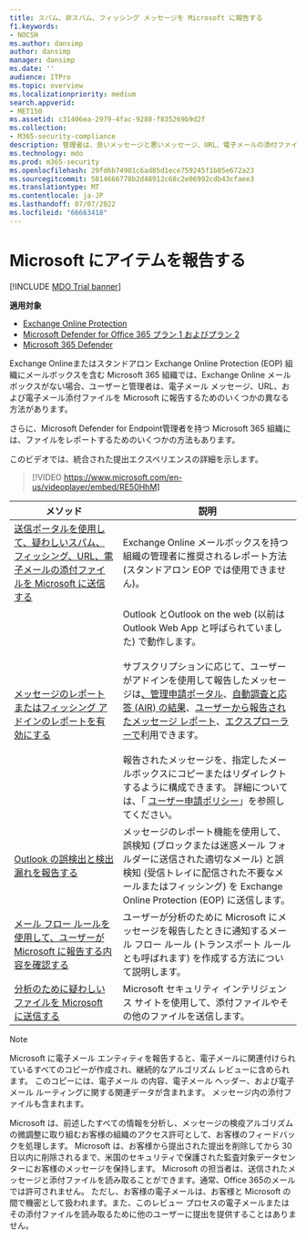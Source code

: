 ```yaml
---
title: スパム、非スパム、フィッシング メッセージを Microsoft に報告する
f1.keywords:
- NOCSH
ms.author: dansimp
author: dansimp
manager: dansimp
ms.date: ''
audience: ITPro
ms.topic: overview
ms.localizationpriority: medium
search.appverid:
- MET150
ms.assetid: c31406ea-2979-4fac-9288-f835269b9d2f
ms.collection:
- M365-security-compliance
description: 管理者は、良いメッセージと悪いメッセージ、URL、電子メールの添付ファイル、管理者を分析のために Microsoft に報告するさまざまな方法について学習できます。
ms.technology: mdo
ms.prod: m365-security
ms.openlocfilehash: 29fd6b74901c6ad85d1ece759245f1b85e672a23
ms.sourcegitcommit: 5014666778b2d48912c68c2e06992cdb43cfaee3
ms.translationtype: MT
ms.contentlocale: ja-JP
ms.lasthandoff: 07/07/2022
ms.locfileid: "66663418"
---
```

# <a name="report-items-to-microsoft"></a>Microsoft にアイテムを報告する

[!INCLUDE [MDO Trial banner](../includes/mdo-trial-banner.md)]

**適用対象**
- [Exchange Online Protection](exchange-online-protection-overview.md)
- [Microsoft Defender for Office 365 プラン 1 およびプラン 2](defender-for-office-365.md)
- [Microsoft 365 Defender](../defender/microsoft-365-defender.md)

Exchange Onlineまたはスタンドアロン Exchange Online Protection (EOP) 組織にメールボックスを含む Microsoft 365 組織では、Exchange Online メールボックスがない場合、ユーザーと管理者は、電子メール メッセージ、URL、および電子メール添付ファイルを Microsoft に報告するためのいくつかの異なる方法があります。 
 
さらに、Microsoft Defender for Endpoint管理者を持つ Microsoft 365 組織には、ファイルをレポートするためのいくつかの方法もあります。

このビデオでは、統合された提出エクスペリエンスの詳細を示します。
> [!VIDEO https://www.microsoft.com/en-us/videoplayer/embed/RE50HhM]

|メソッド|説明|
|---|---|
|[送信ポータルを使用して、疑わしいスパム、フィッシング、URL、電子メールの添付ファイルを Microsoft に送信する](admin-submission.md)|Exchange Online メールボックスを持つ組織の管理者に推奨されるレポート方法 (スタンドアロン EOP では使用できません)。|
|[メッセージのレポートまたはフィッシング アドインのレポートを有効にする](enable-the-report-message-add-in.md)|Outlook とOutlook on the web (以前は Outlook Web App と呼ばられていました) で動作します。 <br/><br/> サブスクリプションに応じて、ユーザーがアドインを使用して報告したメッセージは[、管理申請ポータル](admin-submission.md)、[自動調査と応答 (AIR) の結果](air-view-investigation-results.md)、[ユーザーから報告されたメッセージ レポート](view-email-security-reports.md#user-reported-messages-report)、[エクスプローラーで](threat-explorer-views.md#email--submissions)利用できます。 <br/><br/> 報告されたメッセージを、指定したメールボックスにコピーまたはリダイレクトするように構成できます。 詳細については、「 [ユーザー申請ポリシー](user-submission.md)」を参照してください。
|[Outlook の誤検出と検出漏れを報告する](report-false-positives-and-false-negatives.md)|メッセージのレポート機能を使用して、誤検知 (ブロックまたは迷惑メール フォルダーに送信された適切なメール) と誤検知 (受信トレイに配信された不要なメールまたはフィッシング) を Exchange Online Protection (EOP) に送信します。|
|[メール フロー ルールを使用して、ユーザーが Microsoft に報告する内容を確認する](/exchange/security-and-compliance/mail-flow-rules/use-rules-to-see-what-users-are-reporting-to-microsoft)|ユーザーが分析のために Microsoft にメッセージを報告したときに通知するメール フロー ルール (トランスポート ルールとも呼ばれます) を作成する方法について説明します。|
|[分析のために疑わしいファイルを Microsoft に送信する](submitting-malware-and-non-malware-to-microsoft-for-analysis.md)|Microsoft セキュリティ インテリジェンス サイトを使用して、添付ファイルやその他のファイルを送信します。|

> [!NOTE]
> Microsoft に電子メール エンティティを報告すると、電子メールに関連付けられているすべてのコピーが作成され、継続的なアルゴリズム レビューに含められます。 このコピーには、電子メール の内容、電子メール ヘッダー、および電子メール ルーティングに関する関連データが含まれます。 メッセージ内の添付ファイルも含まれます。
>
> Microsoft は、前述したすべての情報を分析し、メッセージの検疫アルゴリズムの微調整に取り組むお客様の組織のアクセス許可として、お客様のフィードバックを処理します。 Microsoft は、お客様から提出された提出を削除してから 30 日以内に削除されるまで、米国のセキュリティで保護された監査対象データセンターにお客様のメッセージを保持します。 Microsoft の担当者は、送信されたメッセージと添付ファイルを読み取ることができます。通常、Office 365のメールでは許可されません。 ただし、お客様の電子メールは、お客様と Microsoft の間で機密として扱われます。また、このレビュー プロセスの電子メールまたはその添付ファイルを読み取るために他のユーザーに提出を提供することはありません。
